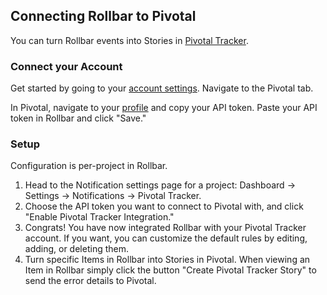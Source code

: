 ## Connecting Rollbar to Pivotal

You can turn Rollbar events into Stories in [Pivotal Tracker](https://www.pivotaltracker.com/).

### Connect your Account

Get started by going to your [account settings](https://www.rollbar.com/settings/integrations).
Navigate to the Pivotal tab.

In Pivotal, navigate to your [profile](https://www.pivotaltracker.com/profile) and copy your API token. Paste your API token in Rollbar and click "Save."

### Setup

Configuration is per-project in Rollbar.

1.  Head to the Notification settings page for a project: Dashboard -> Settings -> Notifications -> Pivotal Tracker.
2. 	Choose the API token you want to connect to Pivotal with, and click "Enable Pivotal Tracker Integration."
3.  Congrats! You have now integrated Rollbar with your Pivotal Tracker
    account. If you want, you can customize the default rules by editing, adding, or deleting them.
4.	Turn specific Items in Rollbar into Stories in Pivotal. When viewing an Item in Rollbar simply click
	the button "Create Pivotal Tracker Story" to send the error details to Pivotal.

